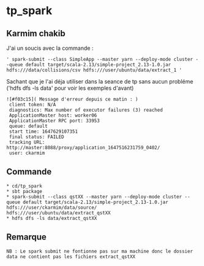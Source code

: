 # tp_spark
## Karmim chakib
 
 J'ai un soucis avec la commande : 
	
	' spark-submit --class SimpleApp --master yarn --deploy-mode cluster --queue default target/scala-2.13/simple-project_2.13-1.0.jar hdfs:///data/collisions/csv hdfs:///user/ubuntu/data/extract_1 '
 Sachant que je l'ai déja utiliser dans la seance de tp sans aucun probléme ('hdfs dfs -ls data' pour voir les exemples d'avant)
	
	![#f03c15]( Message d'erreur depuis ce matin : )
	 client token: N/A
	 diagnostics: Max number of executor failures (3) reached
	 ApplicationMaster host: worker06
	 ApplicationMaster RPC port: 33953
	 queue: default
	 start time: 1647629107351
	 final status: FAILED
	 tracking URL: http://master:8088/proxy/application_1647516231759_0402/
	 user: ckarmim

## Commande 
	* cd/tp_spark
	* sbt package 
	* spark-submit --class qstXX --master yarn --deploy-mode cluster --queue default target/scala-2.13/simple-project_2.13-1.0.jar hdfs:///user/ckarmim/data/source/ hdfs:///user/ubuntu/data/extract_qstXX
	* hdfs dfs -ls data/extract_qstXX

## Remarque 
	NB : Le spark submit ne fontionne pas sur ma machine donc le dossier data ne contient pas les fichiers extract_qstXX
